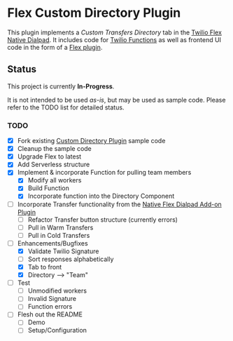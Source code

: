 # Flex Custom Directory Plugin

This plugin implements a *Custom Transfers Directory* tab in the [Twilio Flex](https://www.twilio.com/flex) [Native Dialpad](https://www.twilio.com/docs/flex/dialpad). It includes code for [Twilio Functions](https://www.twilio.com/docs/runtime/functions) as well as frontend UI code in the form of a [Flex plugin](https://www.twilio.com/docs/flex/quickstart/getting-started-plugin).

## Status

This project is currently **In-Progress**.

It is not intended to be used _as-is_, but may be used as sample code. Please refer to the TODO list for detailed status.

### TODO
- [X] Fork existing [Custom Directory Plugin](https://github.com/trogers-twilio/plugin-custom-directory/) sample code
- [X] Cleanup the sample code
- [X] Upgrade Flex to latest
- [X] Add Serverless structure
- [X] Implement & incorporate Function for pulling team members
  - [X] Modify all workers
  - [X] Build Function
  - [X] Incorporate function into the Directory Component
- [ ] Incorporate Transfer functionality from the [Native Flex Dialpad Add-on
 Plugin](https://github.com/twilio-professional-services/flex-dialpad-addon-plugin)
  - [ ] Refactor Transfer button structure (currently errors)
  - [ ] Pull in Warm Transfers
  - [ ] Pull in Cold Transfers
- [ ] Enhancements/Bugfixes
  - [X] Validate Twilio Signature
  - [ ] Sort responses alphabetically
  - [X] Tab to front
  - [X] Directory --> "Team"
- [ ] Test
  - [ ] Unmodified workers
  - [ ] Invalid Signature
  - [ ] Function errors
- [ ] Flesh out the README
  - [ ] Demo
  - [ ] Setup/Configuration
